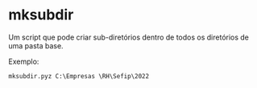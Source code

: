 # mksubdir
Um script que pode criar sub-diretórios dentro de todos os diretórios de uma pasta base.

Exemplo:

`mksubdir.pyz C:\Empresas \RH\Sefip\2022`